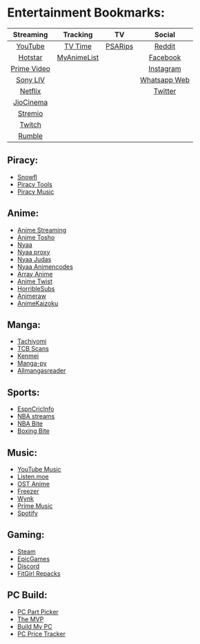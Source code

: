 # Entertainment Bookmarks:

| Streaming | Tracking | TV     | Social | 
| :---:     | :---:    | :---:  | :---:  |
| [YouTube](https://www.youtube.com/)        | [TV Time](https://www.tvtime.com/en)    | [PSARips](https://psa.wf/) | [Reddit](https://www.reddit.com/)         |
| [Hotstar](https://www.hotstar.com/)        | [MyAnimeList](https://myanimelist.net/) |                            | [Facebook](https://www.facebook.com/)     |
| [Prime Video](https://www.primevideo.com/) |                                         |                            | [Instagram](https://www.instagram.com/)   |
| [Sony LIV](https://www.sonyliv.com/)       |                                         |                            | [Whatsapp Web](https://web.whatsapp.com/) |
| [Netflix](https://www.netflix.com/)        |                                         |                            | [Twitter](https://twitter.com/)           |
| [JioCinema](https://www.jiocinema.com/)    |                                         |                            |                                           |
| [Stremio](https://web.stremio.com/#/)      |                                         |                            |                                           |
| [Twitch](https://www.twitch.tv/)           |                                         |                            |                                           |
| [Rumble](https://rumble.com/)              |                                         |                            |                                           |

## Piracy:
- [Snowfl](https://snowfl.com/)
- [Piracy Tools](https://www.reddit.com/r/piracy/wiki/megathread/tools/)
- [Piracy Music](https://www.reddit.com/r/Piracy/wiki/megathread/music/)

## Anime:
- [Anime Streaming](https://sanji.to/home)
- [Anime Tosho](https://animetosho.org/search?q=1080p+x265)
- [Nyaa](https://nyaa.si/)
- [Nyaa proxy](https://ny.iss.one/)
- [Nyaa Judas](https://ny.iss.one/user/Judas)
- [Nyaa Animencodes](https://ny.iss.one/user/animencodes)
- [Array Anime](https://arrayanime.com)
- [Anime Twist](https://twist.moe)
- [HorribleSubs](https://horriblesubs.cc/)
- [Animeraw](https://sites.google.com/view/animerawsmasterlist/home)
- [AnimeKaizoku](https://animekaizoku.com/)

## Manga:
- [Tachiyomi](https://tachiyomi.org/)
- [TCB Scans](https://tcbscans.com/mangas/5/one-piece)
- [Kenmei](https://www.kenmei.co/)
- [Manga-py](https://github.com/manga-py/manga-py)
- [Allmangasreader](https://www.allmangasreader.com/)

## Sports:
- [EspnCricInfo](https://www.espncricinfo.com/)
- [NBA streams](https://nbastreams.app/)
- [NBA Bite](https://stream.nbabite.com/)
- [Boxing Bite](https://boxingbite.net/)

## Music:
- [YouTube Music](https://music.youtube.com/)
- [Listen.moe](https://listen.moe)
- [OST Anime](https://ostnime.com/)
- [Freezer](https://freezer.life/)
- [Wynk](https://wynk.in/music)
- [Prime Music](https://music.amazon.in/)
- [Spotify](https://www.spotify.com/us/)

## Gaming:
- [Steam](https://store.steampowered.com/)
- [EpicGames](https://www.epicgames.com/store/en-US/)
- [Discord](https://discord.com/)
- [FitGirl Repacks](https://fitgirl-repacks.site/)

## PC Build:
- [PC Part Picker](https://pcpartpicker.com/)
- [The MVP](https://themvp.in/)
- [Build My PC](https://buildmypc.net/)
- [PC Price Tracker](https://pcpricetracker.in/)
